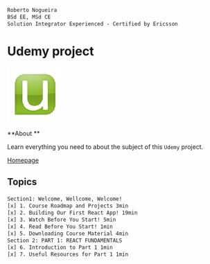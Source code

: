 ```
Roberto Nogueira  
BSd EE, MSd CE
Solution Integrator Experienced - Certified by Ericsson
```
# Udemy project

![udemy image](images/udemy.png)

**About **

Learn everything you need to about the subject of this `Udemy` project.

[Homepage](https://www.udemy.com/course/the-ultimate-react-course/learn/lecture/37351178#overview)

## Topics
```
Section1: Welcome, Wellcome, Welcome!
[x] 1. Course Roadmap and Projects 3min
[x] 2. Building Our First React App! 19min
[x] 3. Watch Before You Start! 5min
[x] 4. Read Before You Start! 1min
[x] 5. Downloading Course Material 4min
Section 2: PART 1: REACT FUNDAMENTALS
[x] 6. Introduction to Part 1 1min
[x] 7. Useful Resources for Part 1 1min
```
